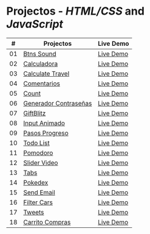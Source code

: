 # Projectos - _HTML/CSS_ and _JavaScript_

|  #  | Projectos                                                                                                                     | Live Demo                                                                         |
| :-: | --------------------------------------------------------------------------------------------------------------------------- | --------------------------------------------------------------------------------- |
| 01  | [Btns Sound](https://github.com/justin-A18/Proyectos-reto/tree/main/btns-sound) | [Live Demo]() |
| 02  | [Calculadora](https://github.com/justin-A18/Proyectos-reto/tree/main/calculadora) | [Live Demo]() |
| 03  | [Calculate Travel](https://github.com/justin-A18/Proyectos-reto/tree/main/calculate-travel) | [Live Demo]() |
| 04  | [Comentarios](https://github.com/justin-A18/Proyectos-reto/tree/main/comentarios) | [Live Demo]() |
| 05  | [Count](https://github.com/justin-A18/Proyectos-reto/tree/main/count) | [Live Demo]() |
| 06  | [Generador Contraseñas](https://github.com/justin-A18/Proyectos-reto/tree/main/generate) | [Live Demo]() |
| 07  | [GiftBlitz](https://github.com/justin-A18/Proyectos-reto/tree/main/gifBlitz) | [Live Demo]() |
| 08  | [Input Animado](https://github.com/justin-A18/Proyectos-reto/tree/main/input-animado) | [Live Demo]() |
| 09  | [Pasos Progreso](https://github.com/justin-A18/Proyectos-reto/tree/main/pasos-progreso) | [Live Demo]() |
| 10  | [Todo List](https://github.com/justin-A18/Proyectos-reto/tree/main/todo-list) | [Live Demo]() |
| 11  | [Pomodoro](https://github.com/justin-A18/Proyectos-reto/tree/main/pomodoro) | [Live Demo]() |
| 12  | [Slider Video](https://github.com/justin-A18/Proyectos-reto/tree/main/slider-video) | [Live Demo]() |
| 13  | [Tabs](https://github.com/justin-A18/Proyectos-reto/tree/main/tabs) | [Live Demo]() |
| 14  | [Pokedex](https://github.com/justin-A18/Proyectos-reto/tree/main/pokedex) | [Live Demo]() |
| 15  | [Send Email](https://github.com/justin-A18/Proyectos-reto/tree/main/send-email) | [Live Demo]() |
| 16  | [Filter Cars](https://github.com/justin-A18/Proyectos-reto/tree/main/buscador-autos) | [Live Demo]() |
| 17  | [Tweets](https://github.com/justin-A18/Proyectos-reto/tree/main/tweets) | [Live Demo]() |
| 18  | [Carrito Compras](https://github.com/justin-A18/Proyectos-reto/tree/main/carrito-compras) | [Live Demo]() |








